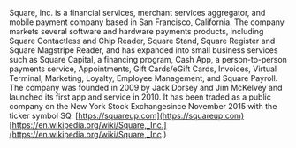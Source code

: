 Square, Inc. is a financial services, merchant services aggregator, and mobile payment company based in San Francisco, California. The company markets several software and hardware payments products, including Square Contactless and Chip Reader, Square Stand, Square Register and Square Magstripe Reader, and has expanded into small business services such as Square Capital, a financing program, Cash App, a person-to-person payments service, Appointments, Gift Cards/eGift Cards, Invoices, Virtual Terminal, Marketing, Loyalty, Employee Management, and Square Payroll. The company was founded in 2009 by Jack Dorsey and Jim McKelvey and launched its first app and service in 2010. It has been traded as a public company on the New York Stock Exchangesince November 2015 with the ticker symbol SQ.
[https://squareup.com](https://squareup.com)
[https://en.wikipedia.org/wiki/Square,_Inc.](https://en.wikipedia.org/wiki/Square,_Inc.)